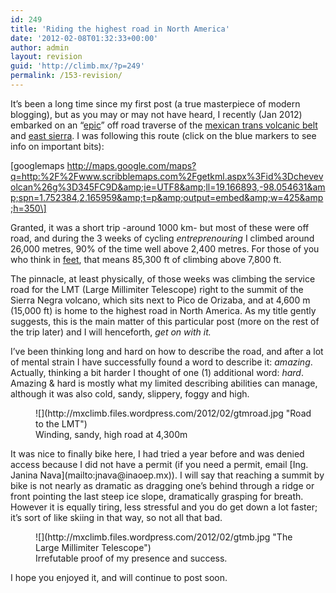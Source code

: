 ```yaml
---
id: 249
title: 'Riding the highest road in North America'
date: '2012-02-08T01:32:33+00:00'
author: admin
layout: revision
guid: 'http://climb.mx/?p=249'
permalink: /153-revision/
---
```


It’s been a long time since my first post (a true masterpiece of modern blogging), but as you may or may not have heard, I recently (Jan 2012) embarked on an “[epic](http://www.evilmilk.com/pictures/Epic321.jpg)” off road traverse of the [mexican trans volcanic belt](http://en.wikipedia.org/wiki/Trans-Mexican_Volcanic_Belt) and [east sierra](http://en.wikipedia.org/wiki/Sierra_Madre_Oriental). I was following this route (click on the blue markers to see info on important bits):

\[googlemaps http://maps.google.com/maps?q=http:%2F%2Fwww.scribblemaps.com%2Fgetkml.aspx%3Fid%3Dchevevolcan%26g%3D345FC9D&amp;ie=UTF8&amp;ll=19.166893,-98.054631&amp;spn=1.752384,2.165959&amp;t=p&amp;output=embed&amp;w=425&amp;h=350\]

Granted, it was a short trip -around 1000 km- but most of these were off road, and during the 3 weeks of cycling *entreprenouring* I climbed around 26,000 metres, 90% of the time well above 2,400 metres. For those of you who think in [feet](http://www.fashion-advices.com/wp-content/uploads/2010/02/image.axd_.jpg), that means 85,300 ft of climbing above 7,800 ft.

The pinnacle, at least physically, of those weeks was climbing the service road for the LMT (Large Millimiter Telescope) right to the summit of the Sierra Negra volcano, which sits next to Pico de Orizaba, and at 4,600 m (15,000 ft) is home to the highest road in North America. As my title gently suggests, this is the main matter of this particular post (more on the rest of the trip later) and I will henceforth, *get on with it.*

I’ve been thinking long and hard on how to describe the road, and after a lot of mental strain I have successfully found a word to describe it: *amazing*. Actually, thinking a bit harder I thought of one (1) additional word: *hard*. Amazing &amp; hard is mostly what my limited describing abilities can manage, although it was also cold, sandy, slippery, foggy and high.

<figure class="wp-caption alignnone" style="width: 444px">![](http://mxclimb.files.wordpress.com/2012/02/gtmroad.jpg "Road to the LMT")<figcaption class="wp-caption-text">Winding, sandy, high road at 4,300m</figcaption></figure>It was nice to finally bike here, I had tried a year before and was denied access because I did not have a permit (if you need a permit, email [Ing. Janina Nava](mailto:jnava@inaoep.mx)). I will say that reaching a summit by bike is not nearly as dramatic as dragging one’s behind through a ridge or front pointing the last steep ice slope, dramatically grasping for breath. However it is equally tiring, less stressful and you do get down a lot faster; it’s sort of like skiing in that way, so not all that bad.

<figure class="wp-caption alignnone" style="width: 444px">![](http://mxclimb.files.wordpress.com/2012/02/gtmb.jpg "The Large Millimiter Telescope")<figcaption class="wp-caption-text">Irrefutable proof of my presence and success.</figcaption></figure>I hope you enjoyed it, and will continue to post soon.